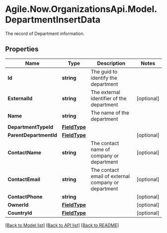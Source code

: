 # Agile.Now.OrganizationsApi.Model.DepartmentInsertData
The record of Department information.

## Properties

Name | Type | Description | Notes
------------ | ------------- | ------------- | -------------
**Id** | **string** | The guid to identify the department | 
**ExternalId** | **string** | The external identifier of the department | [optional] 
**Name** | **string** | The name of the department | 
**DepartmentTypeId** | [**FieldType**](FieldType.md) |  | 
**ParentDepartmentId** | [**FieldType**](FieldType.md) |  | [optional] 
**ContactName** | **string** | The contact name of company or department | [optional] 
**ContactEmail** | **string** | The contact email of external company or department | [optional] 
**ContactPhone** | **string** |  | [optional] 
**OwnerId** | [**FieldType**](FieldType.md) |  | [optional] 
**CountryId** | [**FieldType**](FieldType.md) |  | [optional] 

[[Back to Model list]](../README.md#documentation-for-models) [[Back to API list]](../README.md#documentation-for-api-endpoints) [[Back to README]](../README.md)

